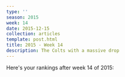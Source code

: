 ```yaml
---
type: ''
season: 2015
week: 14
date: 2015-12-15
collection: articles
template: post.html
title: 2015 - Week 14
description: The Colts with a massive drop
---
```


Here's your rankings after week 14 of 2015:

